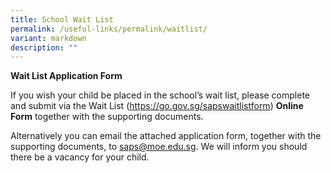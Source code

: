 ```yaml
---
title: School Wait List
permalink: /useful-links/permalink/waitlist/
variant: markdown
description: ""
---
```

**Wait List Application Form**

If you wish your child be placed in the school’s wait list, please complete and submit via the Wait List (https://go.gov.sg/sapswaitlistform) **Online Form** together with the supporting documents. 

Alternatively you can email the attached application form, together with the supporting documents, to [saps@moe.edu.sg](mailto:saps@moe.edu.sg). We will inform you should there be a vacancy for your child.
[](/files/saps%20wait%20list%20application%20form.pdf)